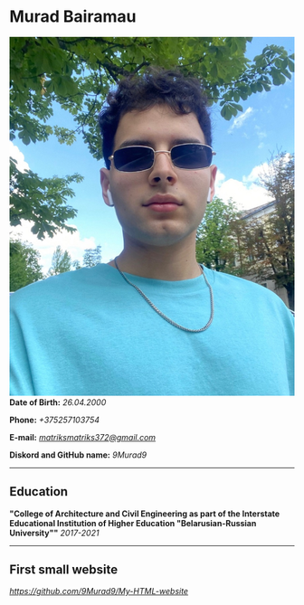 # Murad Bairamau

![](Myfoto.jpg)
**Date of Birth:** _26.04.2000_

**Phone:** _+375257103754_

**E-mail:** *matriksmatriks372@gmail.com*

**Diskord and GitHub name:** _9Murad9_

---

## Education

**"College of Architecture and Civil Engineering as part of the Interstate Educational Institution of Higher Education "Belarusian-Russian University""** _2017-2021_

---

## First small website

_https://github.com/9Murad9/My-HTML-website_
